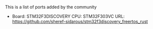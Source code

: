 This is a list of ports added by the community

* Board: STM32F3DISCOVERY
  CPU: STM32F303VC
  URL: https://github.com/sheref-sidarous/stm32f3discovery_freertos_rust
